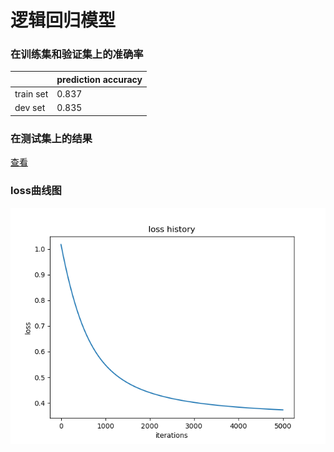 # 逻辑回归模型

### 在训练集和验证集上的准确率
|     | prediction accuracy  |
|  ----  | ----  |
| train set  | 0.837 |
| dev set  | 0.835 |

### 在测试集上的结果
[查看](https://raw.githubusercontent.com/Zhanghyi/logistic_regression/main/output/testset.json)
### loss曲线图
![loss曲线图](https://github.com/Zhanghyi/logistic_regression/blob/main/output/loss%20history.png?raw=true "loss曲线图")
